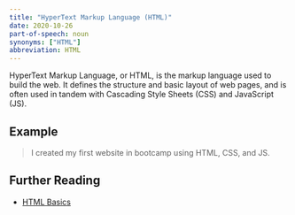 ```yaml
---
title: "HyperText Markup Language (HTML)"
date: 2020-10-26
part-of-speech: noun
synonyms: ["HTML"]
abbreviation: HTML
---
```


HyperText Markup Language, or HTML, is the markup language used to build the web. It defines the structure and basic layout of web pages, and is often used in tandem with Cascading Style Sheets (CSS) and JavaScript (JS).

## Example
> I created my first website in bootcamp using HTML, CSS, and JS. 

## Further Reading
- [HTML Basics](https://developer.mozilla.org/en-US/docs/Learn/Getting_started_with_the_web/HTML_basics)